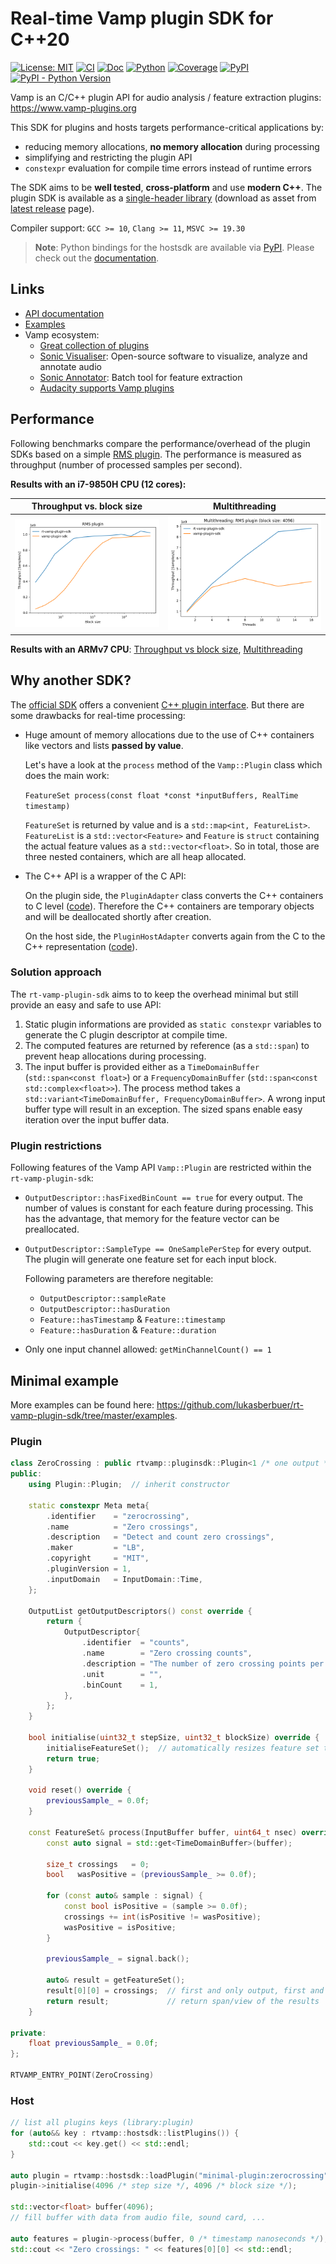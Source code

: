 # Real-time Vamp plugin SDK for C++20

[![License: MIT](https://img.shields.io/badge/License-MIT-yellow.svg)](https://opensource.org/licenses/MIT)
[![CI](https://github.com/lukasberbuer/rt-vamp-plugin-sdk/actions/workflows/ci.yml/badge.svg)](https://github.com/lukasberbuer/rt-vamp-plugin-sdk/actions/workflows/ci.yml)
[![Doc](https://github.com/lukasberbuer/rt-vamp-plugin-sdk/actions/workflows/doc.yml/badge.svg)](https://github.com/lukasberbuer/rt-vamp-plugin-sdk/actions/workflows/doc.yml)
[![Python](https://github.com/lukasberbuer/rt-vamp-plugin-sdk/actions/workflows/python.yml/badge.svg)](https://github.com/lukasberbuer/rt-vamp-plugin-sdk/actions/workflows/python.yml)
[![Coverage](https://coveralls.io/repos/github/lukasberbuer/rt-vamp-plugin-sdk/badge.svg)](https://coveralls.io/github/lukasberbuer/rt-vamp-plugin-sdk)
[![PyPI](https://img.shields.io/pypi/v/rtvamp)](https://pypi.org/project/rtvamp)
[![PyPI - Python Version](https://img.shields.io/pypi/pyversions/rtvamp)](https://pypi.org/project/rtvamp)

Vamp is an C/C++ plugin API for audio analysis / feature extraction plugins: https://www.vamp-plugins.org

This SDK for plugins and hosts targets performance-critical applications by:

- reducing memory allocations, **no memory allocation** during processing
- simplifying and restricting the plugin API
- `constexpr` evaluation for compile time errors instead of runtime errors

The SDK aims to be **well tested**, **cross-platform** and use **modern C++**.
The plugin SDK is available as a [single-header library](https://github.com/lukasberbuer/rt-vamp-plugin-sdk/releases/latest/download/pluginsdk.hpp) (download as asset from [latest release](https://github.com/lukasberbuer/rt-vamp-plugin-sdk/releases/latest) page).

Compiler support: `GCC >= 10`, `Clang >= 11`, `MSVC >= 19.30`

> **Note**:
> Python bindings for the hostsdk are available via [PyPI](https://pypi.org/project/rtvamp).
> Please check out the [documentation](https://lukasberbuer.github.io/rt-vamp-plugin-sdk/python).

## Links

- [API documentation](https://lukasberbuer.github.io/rt-vamp-plugin-sdk)
- [Examples](https://github.com/lukasberbuer/rt-vamp-plugin-sdk/tree/master/examples)
- Vamp ecosystem:
    - [Great collection of plugins](https://www.vamp-plugins.org/download.html)
    - [Sonic Visualiser](https://www.sonicvisualiser.org/): Open-source software to visualize, analyze and annotate audio
    - [Sonic Annotator](https://vamp-plugins.org/sonic-annotator/): Batch tool for feature extraction
    - [Audacity supports Vamp plugins](https://wiki.audacityteam.org/wiki/Vamp_Plug-ins)

## Performance

Following benchmarks compare the performance/overhead of the plugin SDKs based on a simple [RMS plugin](https://github.com/lukasberbuer/rt-vamp-plugin-sdk/tree/master/benchmarks/sdks/RMS.hpp).
The performance is measured as throughput (number of processed samples per second).

**Results with an i7-9850H CPU (12 cores):**

| Throughput vs. block size                          | Multithreading                                                    |
| -------------------------------------------------- | ----------------------------------------------------------------- |
| ![](benchmarks/sdks/results/benchmark_sdks_i7.png) | ![](benchmarks/sdks/results/benchmark_sdks_i7_multithreading.png) |

**Results with an ARMv7 CPU**:
[Throughput vs block size](https://github.com/lukasberbuer/rt-vamp-plugin-sdk/tree/master/benchmarks/sdks/results/benchmark_sdks_armv7.png),
[Multithreading](https://github.com/lukasberbuer/rt-vamp-plugin-sdk/tree/master/benchmarks/sdks/results/benchmark_sdks_armv7_multithreading.png)

## Why another SDK?

The [official SDK](https://github.com/c4dm/vamp-plugin-sdk) offers a convenient [C++ plugin interface](https://code.soundsoftware.ac.uk/projects/vamp-plugin-sdk/embedded/classVamp_1_1Plugin.html).
But there are some drawbacks for real-time processing:

- Huge amount of memory allocations due to the use of C++ containers like vectors and lists **passed by value**.

  Let's have a look at the `process` method of the `Vamp::Plugin` class which does the main work:

  `FeatureSet process(const float *const *inputBuffers, RealTime timestamp)`

  `FeatureSet` is returned by value and is a `std::map<int, FeatureList>`.
  `FeatureList` is a `std::vector<Feature>` and `Feature` is `struct` containing the actual feature values as a `std::vector<float>`.
  So in total, those are three nested containers, which are all heap allocated.

- The C++ API is a wrapper of the C API:

  On the plugin side, the `PluginAdapter` class converts the C++ containers to C level ([code](https://github.com/c4dm/vamp-plugin-sdk/blob/master/src/vamp-sdk/PluginAdapter.cpp#L828-L921)).
Therefore the C++ containers are temporary objects and will be deallocated shortly after creation.

  On the host side, the `PluginHostAdapter` converts again from the C to the C++ representation ([code](https://github.com/c4dm/vamp-plugin-sdk/blob/master/src/vamp-hostsdk/PluginHostAdapter.cpp#L413-L464)).

### Solution approach

The `rt-vamp-plugin-sdk` aims to to keep the overhead minimal but still provide an easy and safe to use API:

1. Static plugin informations are provided as `static constexpr` variables to generate the C plugin descriptor at compile time.
2. The computed features are returned by reference (as a `std::span`) to prevent heap allocations during processing.
3. The input buffer is provided either as a `TimeDomainBuffer` (`std::span<const float>`) or a `FrequencyDomainBuffer` (`std::span<const std::complex<float>>`).
   The process method takes a `std::variant<TimeDomainBuffer, FrequencyDomainBuffer>`. A wrong input buffer type will result in an exception. The sized spans enable easy iteration over the input buffer data.

### Plugin restrictions

Following features of the Vamp API `Vamp::Plugin` are restricted within the `rt-vamp-plugin-sdk`:

- `OutputDescriptor::hasFixedBinCount == true` for every output.
  The number of values is constant for each feature during processing.
  This has the advantage, that memory for the feature vector can be preallocated.

- `OutputDescriptor::SampleType == OneSamplePerStep` for every output.
  The plugin will generate one feature set for each input block.
  
  Following parameters are therefore negitable:
  - `OutputDescriptor::sampleRate`
  - `OutputDescriptor::hasDuration`
  - `Feature::hasTimestamp` & `Feature::timestamp`
  - `Feature::hasDuration` & `Feature::duration`

- Only one input channel allowed: `getMinChannelCount() == 1`

## Minimal example

More examples can be found here: https://github.com/lukasberbuer/rt-vamp-plugin-sdk/tree/master/examples.

### Plugin

```cpp
class ZeroCrossing : public rtvamp::pluginsdk::Plugin<1 /* one output */> {
public:
    using Plugin::Plugin;  // inherit constructor

    static constexpr Meta meta{
        .identifier    = "zerocrossing",
        .name          = "Zero crossings",
        .description   = "Detect and count zero crossings",
        .maker         = "LB",
        .copyright     = "MIT",
        .pluginVersion = 1,
        .inputDomain   = InputDomain::Time,
    };

    OutputList getOutputDescriptors() const override {
        return {
            OutputDescriptor{
                .identifier  = "counts",
                .name        = "Zero crossing counts",
                .description = "The number of zero crossing points per processing block",
                .unit        = "",
                .binCount    = 1,
            },
        };
    }

    bool initialise(uint32_t stepSize, uint32_t blockSize) override {
        initialiseFeatureSet();  // automatically resizes feature set to number of outputs and bins
        return true;
    }

    void reset() override {
        previousSample_ = 0.0f;
    }

    const FeatureSet& process(InputBuffer buffer, uint64_t nsec) override {
        const auto signal = std::get<TimeDomainBuffer>(buffer);

        size_t crossings   = 0;
        bool   wasPositive = (previousSample_ >= 0.0f);

        for (const auto& sample : signal) {
            const bool isPositive = (sample >= 0.0f);
            crossings += int(isPositive != wasPositive);
            wasPositive = isPositive;
        }

        previousSample_ = signal.back();

        auto& result = getFeatureSet();
        result[0][0] = crossings;  // first and only output, first and only bin
        return result;             // return span/view of the results
    }

private:
    float previousSample_ = 0.0f;
};

RTVAMP_ENTRY_POINT(ZeroCrossing)
```

### Host

```cpp
// list all plugins keys (library:plugin)
for (auto&& key : rtvamp::hostsdk::listPlugins()) {
    std::cout << key.get() << std::endl;
}

auto plugin = rtvamp::hostsdk::loadPlugin("minimal-plugin:zerocrossing", 48000 /* samplerate */);
plugin->initialise(4096 /* step size */, 4096 /* block size */);

std::vector<float> buffer(4096);
// fill buffer with data from audio file, sound card, ...

auto features = plugin->process(buffer, 0 /* timestamp nanoseconds */);
std::cout << "Zero crossings: " << features[0][0] << std::endl;
```
